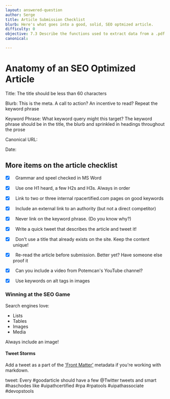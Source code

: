```yaml
---
layout: answered-question
author: Serge
title: Article Submission Checklist
blurb: Here's what goes into a good, solid, SEO optmized article.
difficulty: 0
objective: 7.3 Describe the functions used to extract data from a .pdf file; for example, using OCR
canonical: 

---
```

 
 
# Anatomy of an SEO Optimized Article

Title: The title should be less than 60 characters

Blurb: This is the meta. A call to action? An incentive to read? Repeat the keyword phrase

Keyword Phrase: What keyword query might this target? The keyword phrase should be in the title, the blurb and sprinkled in headings throughout the prose

Canonical URL: 

Date: 

## More items on the article checklist

- [x]  &nbsp; Grammar and speel checked in MS Word

- [x]  &nbsp; Use one H1 heard, a few H2s and H3s. Always in order

- [x]  &nbsp; Link to two or three internal rpacertified.com pages on good keywords

- [x]  &nbsp; Include an external link to an authority (but not a direct competitor)

- [x]  &nbsp; Never link on the keyword phrase. (Do you know why?)

- [x]  &nbsp; Write a quick tweet that describes the article and tweet it!

- [x]  &nbsp; Don't use a title that already exists on the site. Keep the content unique!

- [x]  &nbsp; Re-read the article before submission. Better yet? Have someone else proof it

- [x]  &nbsp; Can you include a video from Potemcan's YouTube channel?

- [x]  &nbsp; Use keywords on alt tags in images

### Winning at the SEO Game

Search engines love:
- Lists
- Tables
- Images
- Media 

Always include an image! 

#### Tweet Storms

Add a tweet as a part of the <a href="https://jekyllrb.com/docs/step-by-step/03-front-matter/">'Front Matter'</a> metadata if you're working with markdown.

tweet: Every #goodarticle should have a few @Twitter tweets and smart #haschodes like #uipathcertified #rpa #rpatools #uipathassociate #devopstools



 
 
